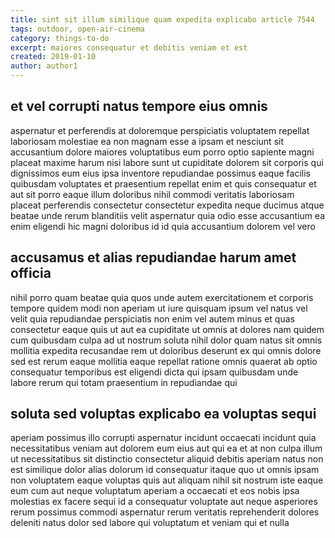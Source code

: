 ```yaml
---
title: sint sit illum similique quam expedita explicabo article 7544
tags: outdoor, open-air-cinema
category: things-to-do
excerpt: maiores consequatur et debitis veniam et est
created: 2019-01-10
author: author1
---
```


## et vel corrupti natus tempore eius omnis

aspernatur et perferendis at doloremque perspiciatis voluptatem repellat laboriosam molestiae ea non magnam esse a ipsam et nesciunt sit accusantium dolore maiores voluptatibus eum porro optio sapiente magni placeat maxime harum nisi labore sunt ut cupiditate dolorem sit corporis qui dignissimos eum eius ipsa inventore repudiandae possimus eaque facilis quibusdam voluptates et praesentium repellat enim et quis consequatur et aut sit porro eaque illum doloribus nihil commodi veritatis laboriosam placeat perferendis consectetur consectetur expedita neque ducimus atque beatae unde rerum blanditiis velit aspernatur quia odio esse accusantium ea enim eligendi hic magni doloribus id id quia accusantium dolorem vel vero

## accusamus et alias repudiandae harum amet officia

nihil porro quam beatae quia quos unde autem exercitationem et corporis tempore quidem modi non aperiam ut iure quisquam ipsum vel natus vel velit quia repudiandae perspiciatis non enim vel autem minus et quas consectetur eaque quis ut aut ea cupiditate ut omnis at dolores nam quidem cum quibusdam culpa ad ut nostrum soluta nihil dolor quam natus sit omnis mollitia expedita recusandae rem ut doloribus deserunt ex qui omnis dolore sed est rerum eaque mollitia eaque repellat ratione omnis quaerat ab optio consequatur temporibus est eligendi dicta qui ipsam quibusdam unde labore rerum qui totam praesentium in repudiandae qui

## soluta sed voluptas explicabo ea voluptas sequi

aperiam possimus illo corrupti aspernatur incidunt occaecati incidunt quia necessitatibus veniam aut dolorem eum eius aut qui ea et at non culpa illum ut necessitatibus sit distinctio consectetur aliquid debitis aperiam natus non est similique dolor alias dolorum id consequatur itaque quo ut omnis ipsam non voluptatem eaque voluptas quis aut aliquam nihil sit nostrum iste eaque eum cum aut neque voluptatum aperiam a occaecati et eos nobis ipsa molestias ex facere sequi id a consequatur voluptate aut neque asperiores rerum possimus commodi aspernatur rerum veritatis reprehenderit dolores deleniti natus dolor sed labore qui voluptatum et veniam qui et nulla
